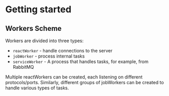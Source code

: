 # Getting started

## Workers Scheme

Workers are divided into three types:

* `reactWorker` - handle connections to the server
* `jobWorker` - process internal tasks
* `serviceWorker` - A process that handles tasks, for example, from RabbitMQ

Multiple reactWorkers can be created, each listening on different protocols/ports.
Similarly, different groups of jobWorkers can be created to handle various types of tasks.

